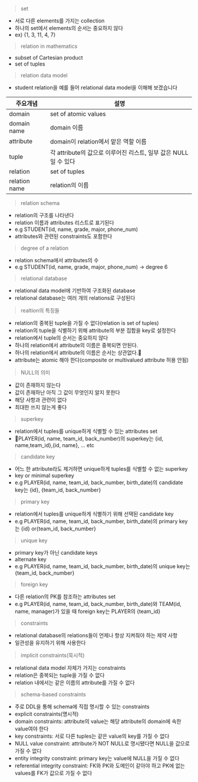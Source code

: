 
> set
- 서로 다른 elements를 가지는 collection
- 하나의 set에서 elements의 순서는 중요하지 않다
- ex) {1, 3, 11, 4, 7}

> relation in mathematics
- subset of Cartesian product
- set of tuples

> relation data model
- student relation을 예를 들어 relational data model을 이해해 보겠습니다

| 주요개념          | 설명                                          |
| ------------- | ------------------------------------------- |
| domain        | set of atomic values                        |
| domain name   | domain 이름                                   |
| attribute     | domain이 relation에서 맡은 역할 이름                 |
| tuple         | 각 attribute의 값으로 이루어진 리스트, 일부 값은 NULL일 수 있다 |
| relation      | set of tuples                               |
| relation name | relation의 이름                                |

> relation schema
- relation의 구조를 나타낸다
- relation 이름과 attributes 리스트로 표기된다
- e.g STUDENT(id, name, grade, major, phone_num)
- attributes와 관련된 constraints도 포함한다

> degree of a relation
- relation schema에서 attributes의 수
- e.g STUDENT(id, name, grade, major, phone_num) -> degree 6

>relational database
- relational data model에 기반하여 구조화된 database
- relational database는 여러 개의 relations로 구성된다

> realtion의 특징들
- relation의 중복된 tuple을 가질 수 없다(relation is set of tuples)
- relation의 tuple을 식별하기 위해 attribute의 부분 집합을 key로 설정한다
- relation에서 tuple의 순서는 중요하지 않다
- 하나의 relation에서 attribute의 이름은 중복되면 안된다.
- 하나의 relation에서 attribute의 이름은 순서는 상관없다.
- attribute는 atomic 해야 한다(composite or multivalued attribute 허용 안됨)

>NULL의 의미
- 값이 존재하지 않는다
- 값이 존재하난 아직 그 값이 무엇인지 알지 못한다
- 해당 사항과 관련이 없다
- 최대한 쓰지 않는게 좋다

> superkey
- relation에서 tuples를 unique하게 식별할 수 있는 attributes set
- PLAYER(id, name, team_id, back_number)의 superkey는 {id, name,team_id},{id, name}, ... etc

>candidate key
- 어느 한 attribute라도 제거하면 unique하게 tuples를 식별할 수 없는 superkey
- key or minimal superkey
- e.g PLAYER(id, name, team_id, back_number, birth_date)의 candidate key는
  {id}, {team_id, back_number}

> primary key
- relation에서 tuples를 unique하게 식별하기 위해 선택된 candidate key
- e.g PLAYER(id, name, team_id, back_number, birth_date)의 primary key는
  {id} or{team_id, back_number}

>unique key
- primary key가 아닌 candidate keys
- alternate key
- e.g PLAYER(id, name, team_id, back_number, birth_date)의 unique key는
  {team_id, back_number}

> foreign key
- 다른 relation의 PK를 참조하는 attributes set
- e.g PLAYER(id, name, team_id, back_number, birth_date)와 TEAM(id, name, manager)가 있을 때 foreign key는 PLAYER의 {team_id}

> constraints
- relational database의 relations들이 언제나 항상 지켜줘야 하는 제약 사항
- 일관성을 유지하기 위해 사용한다

> implicit constraints(묵시적)
- relational data model 자체가 가지는 constraints
- relation은 중복되는 tuple을 가질 수 없다
- relation 내에서는 같은 이름의 attribute를 가질 수 없다

> schema-based constraints
- 주로 DDL을 통해 schema에 직접 명시할 수 있는 constraints
- explicit constraints(명시적)
- domain constraints: attribute의 value는 해당 attribute의 domain에 속한 value여야 한다
- key constraints: 서로 다른 tuples는 같은 value의 key를 가질 수 없다
- NULL value constraint: attribute가 NOT NULL로 명시됐다면 NULL을 값으로 가질 수 없다
- entity integrity constraint: primary key는 value에 NULL을 가질 수 없다
- referential integrity constraint: FK와 PK와 도메인이 같아야 하고 PK에 없는 values를 FK가 값으로 가질 수 없다



